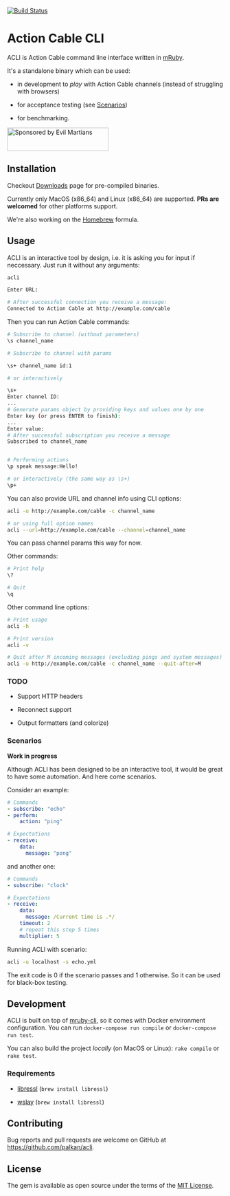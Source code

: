 [![Build Status](https://travis-ci.org/palkan/acli.svg?branch=master)](https://travis-ci.org/palkan/acli)

# Action Cable CLI

ACLI is Action Cable command line interface written in [mRuby](http://mruby.org).

It's a standalone binary which can be used:

- in development to _play_ with Action Cable channels (instead of struggling with browsers)

- for acceptance testing (see [Scenarios](#scenarios))

- for benchmarking.

<a href="https://evilmartians.com/">
<img src="https://evilmartians.com/badges/sponsored-by-evil-martians.svg" alt="Sponsored by Evil Martians" width="236" height="54"></a>

## Installation

Checkout [Downloads](https://github.com/palkan/acli/blob/master/DOWNLOADS.md) page for pre-compiled binaries.

Currently only MacOS (x86\_64) and Linux (x86\_64) are supported.
**PRs are welcomed** for other platforms support.

We're also working on the [Homebrew](https://brew.sh/) formula.

## Usage

ACLI is an interactive tool by design, i.e. it is asking you for input if neccessary.
Just run it without any arguments:

```sh
acli

Enter URL:

# After successful connection you receive a message:
Connected to Action Cable at http://example.com/cable
```

Then you can run Action Cable commands:

```sh
# Subscribe to channel (without parameters)
\s channel_name

# Subscribe to channel with params

\s+ channel_name id:1

# or interactively

\s+
Enter channel ID:
...
# Generate params object by providing keys and values one by one
Enter key (or press ENTER to finish):
...
Enter value:
# After successful subscription you receive a message
Subscribed to channel_name


# Performing actions
\p speak message:Hello!

# or interactively (the same way as \s+)
\p+
```

You can also provide URL and channel info using CLI options:

```sh
acli -u http://example.com/cable -c channel_name

# or using full option names
acli --url=http://example.com/cable --channel=channel_name
```

You can pass channel params this way for now.

Other commands:

```sh
# Print help
\?

# Quit
\q
```

Other command line options:

```sh
# Print usage
acli -h

# Print version
acli -v

# Quit after M incoming messages (excluding pings and system messages)
acli -u http://example.com/cable -c channel_name --quit-after=M
```

### TODO

- Support HTTP headers

- Reconnect support

- Output formatters (and colorize)

### Scenarios

**Work in progress**

Although ACLI has been designed to be an interactive tool, it would be great to have some automation.
And here come scenarios.

Consider an example:

```yml
# Commands
- subscribe: "echo"
- perform:
    action: "ping"

# Expectations
- receive:
    data:
      message: "pong"
```

and another one:


```yml
# Commands
- subscribe: "clock"

# Expectations
- receive:
    data:
      message: /Current time is .*/
    timeout: 2
    # repeat this step 5 times
    multiplier: 5
```

Running ACLI with scenario:

```sh
acli -u localhost -s echo.yml
```

The exit code is 0 if the scenario passes and 1 otherwise. So it can be used for black-box testing.

## Development

ACLI is built on top of [mruby-cli](http://mruby-cli.org), so it comes with Docker environment configuration.
You can run `docker-compose run compile` or `docker-compose run test`.

You can also build the project _locally_ (on MacOS or Linux): `rake compile` or `rake test`.

### Requirements

- [libressl](https://www.libressl.org/) (`brew install libressl`)

- [wslay](https://github.com/tatsuhiro-t/wslay) (`brew install libressl`)

## Contributing

Bug reports and pull requests are welcome on GitHub at https://github.com/palkan/acli.

## License

The gem is available as open source under the terms of the [MIT License](http://opensource.org/licenses/MIT).
